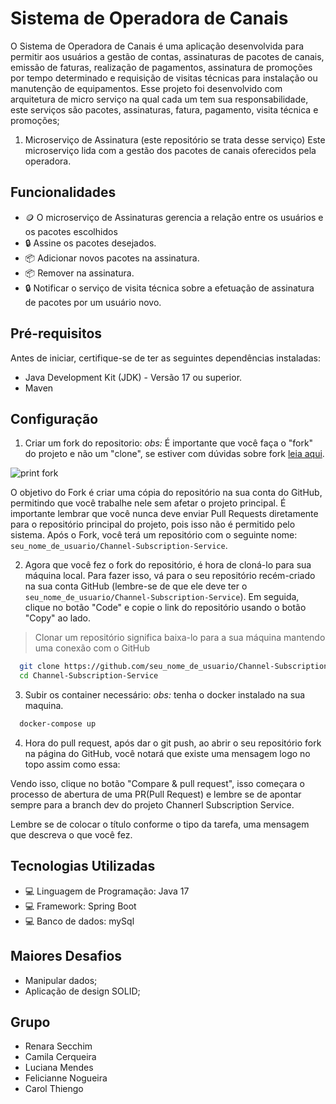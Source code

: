 # Sistema de Operadora de Canais

O Sistema de Operadora de Canais é uma aplicação desenvolvida para permitir aos usuários a gestão de contas, assinaturas de pacotes de canais, emissão de faturas, realização de pagamentos, assinatura de promoções por tempo determinado e requisição de visitas técnicas para instalação ou manutenção de equipamentos. Esse projeto foi desenvolvido com arquitetura de micro serviço na qual cada um tem sua responsabilidade, este serviços são pacotes, assinaturas, fatura, pagamento, visita técnica e promoções;

1. Microserviço de Assinatura (este repositório se trata desse serviço)
Este microserviço lida com a gestão dos pacotes de canais oferecidos pela operadora.

## Funcionalidades

- 🪙 O microserviço de Assinaturas gerencia a relação entre os usuários e os pacotes escolhidos
- 🔒 Assine os pacotes desejados.
- 📦 Adicionar novos pacotes na assinatura.
- 📦 Remover na assinatura.
- 🔒 Notificar o serviço de visita técnica sobre a efetuação de assinatura de pacotes por um usuário novo.

## Pré-requisitos

Antes de iniciar, certifique-se de ter as seguintes dependências instaladas:

- Java Development Kit (JDK) - Versão 17 ou superior.
- Maven

## Configuração

1. Criar um fork do repositorio:
*obs:* É importante que você faça o "fork" do projeto e não um "clone", se estiver com dúvidas sobre fork [leia aqui](https://docs.github.com/pt/get-started/quickstart/fork-a-repo).

![print fork](image.png)

O objetivo do Fork é criar uma cópia do repositório na sua conta do GitHub, permitindo que você trabalhe nele sem afetar o projeto principal. É importante lembrar que você nunca deve enviar Pull Requests diretamente para o repositório principal do projeto, pois isso não é permitido pelo sistema. Após o Fork, você terá um repositório com o seguinte nome: `seu_nome_de_usuario/Channel-Subscription-Service`.

2. Agora que você fez o fork do repositório, é hora de cloná-lo para sua máquina local. Para fazer isso, vá para o seu repositório recém-criado na sua conta GitHub (lembre-se de que ele deve ter o `seu_nome_de_usuario/Channel-Subscription-Service`). Em seguida, clique no botão "Code" e copie o link do repositório usando o botão "Copy" ao lado.

> Clonar um repositório significa baixa-lo para a sua máquina mantendo uma conexão com o GitHub

```bash
  git clone https://github.com/seu_nome_de_usuario/Channel-Subscription-Service
  cd Channel-Subscription-Service
```

3. Subir os container necessário:
*obs:* tenha o docker instalado na sua maquina.

```bash
  docker-compose up
```

4. Hora do pull request, após dar o git push, ao abrir o seu repositório fork na página do GitHub, você notará que existe uma mensagem logo no topo assim como essa:

Vendo isso, clique no botão "Compare & pull request", isso começara o processo de abertura de uma PR(Pull Request) e lembre se de apontar sempre para a branch dev do projeto Channerl Subscription Service.

Lembre se de colocar o título conforme o tipo da tarefa, uma mensagem que descreva o que você fez.

## Tecnologias Utilizadas

- 💻 Linguagem de Programação: Java 17
- 💻 Framework: Spring Boot
- 💻 Banco de dados: mySql

## Maiores Desafios

- Manipular dados;
- Aplicação de design SOLID;

## Grupo

  - Renara Secchim
  - Camila Cerqueira
  - Luciana Mendes
  - Felicianne Nogueira
  - Carol Thiengo
